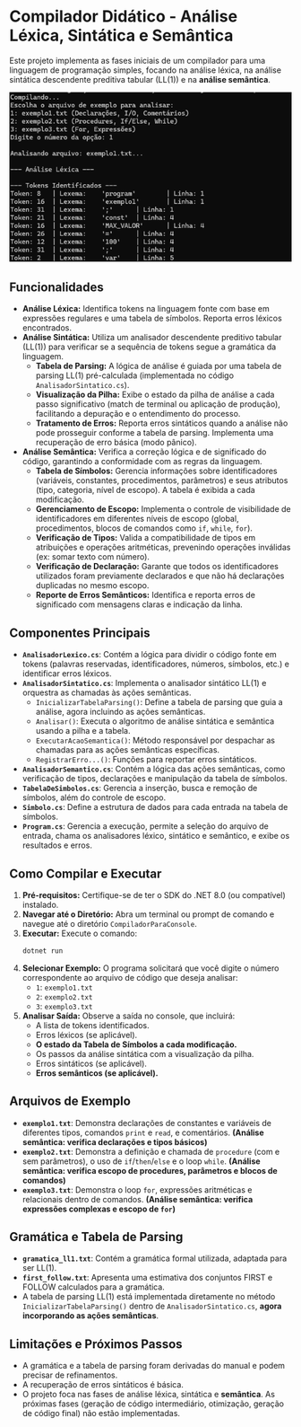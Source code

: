 # Compilador Didático - Análise Léxica, Sintática e Semântica

Este projeto implementa as fases iniciais de um compilador para uma linguagem de programação simples, focando na análise léxica, na análise sintática descendente preditiva tabular (LL(1)) e na **análise semântica**.

![Tela Inicial](https://raw.githubusercontent.com/guijosegon/project-assets/master/Compilador/inicio.png )

## Funcionalidades

*   **Análise Léxica:** Identifica tokens na linguagem fonte com base em expressões regulares e uma tabela de símbolos. Reporta erros léxicos encontrados.
*   **Análise Sintática:** Utiliza um analisador descendente preditivo tabular (LL(1)) para verificar se a sequência de tokens segue a gramática da linguagem.
    *   **Tabela de Parsing:** A lógica de análise é guiada por uma tabela de parsing LL(1) pré-calculada (implementada no código `AnalisadorSintatico.cs`).
    *   **Visualização da Pilha:** Exibe o estado da pilha de análise a cada passo significativo (match de terminal ou aplicação de produção), facilitando a depuração e o entendimento do processo.
    *   **Tratamento de Erros:** Reporta erros sintáticos quando a análise não pode prosseguir conforme a tabela de parsing. Implementa uma recuperação de erro básica (modo pânico).
*   **Análise Semântica:** Verifica a correção lógica e de significado do código, garantindo a conformidade com as regras da linguagem.
    *   **Tabela de Símbolos:** Gerencia informações sobre identificadores (variáveis, constantes, procedimentos, parâmetros) e seus atributos (tipo, categoria, nível de escopo). A tabela é exibida a cada modificação.
    *   **Gerenciamento de Escopo:** Implementa o controle de visibilidade de identificadores em diferentes níveis de escopo (global, procedimentos, blocos de comandos como `if`, `while`, `for`).
    *   **Verificação de Tipos:** Valida a compatibilidade de tipos em atribuições e operações aritméticas, prevenindo operações inválidas (ex: somar texto com número).
    *   **Verificação de Declaração:** Garante que todos os identificadores utilizados foram previamente declarados e que não há declarações duplicadas no mesmo escopo.
    *   **Reporte de Erros Semânticos:** Identifica e reporta erros de significado com mensagens claras e indicação da linha.

## Componentes Principais

*   **`AnalisadorLexico.cs`**: Contém a lógica para dividir o código fonte em tokens (palavras reservadas, identificadores, números, símbolos, etc.) e identificar erros léxicos.
*   **`AnalisadorSintatico.cs`**: Implementa o analisador sintático LL(1) e orquestra as chamadas às ações semânticas.
    *   `InicializarTabelaParsing()`: Define a tabela de parsing que guia a análise, agora incluindo as ações semânticas.
    *   `Analisar()`: Executa o algoritmo de análise sintática e semântica usando a pilha e a tabela.
    *   `ExecutarAcaoSemantica()`: Método responsável por despachar as chamadas para as ações semânticas específicas.
    *   `RegistrarErro...()`: Funções para reportar erros sintáticos.
*   **`AnalisadorSemantico.cs`**: Contém a lógica das ações semânticas, como verificação de tipos, declarações e manipulação da tabela de símbolos.
*   **`TabelaDeSimbolos.cs`**: Gerencia a inserção, busca e remoção de símbolos, além do controle de escopo.
*   **`Simbolo.cs`**: Define a estrutura de dados para cada entrada na tabela de símbolos.
*   **`Program.cs`**: Gerencia a execução, permite a seleção do arquivo de entrada, chama os analisadores léxico, sintático e semântico, e exibe os resultados e erros.

## Como Compilar e Executar

1.  **Pré-requisitos:** Certifique-se de ter o SDK do .NET 8.0 (ou compatível) instalado.
2.  **Navegar até o Diretório:** Abra um terminal ou prompt de comando e navegue até o diretório `CompiladorParaConsole`.
3.  **Executar:** Execute o comando:
    ```bash
    dotnet run
    ```
4.  **Selecionar Exemplo:** O programa solicitará que você digite o número correspondente ao arquivo de código que deseja analisar:
    *   `1`: `exemplo1.txt`
    *   `2`: `exemplo2.txt`
    *   `3`: `exemplo3.txt`
5.  **Analisar Saída:** Observe a saída no console, que incluirá:
    *   A lista de tokens identificados.
    *   Erros léxicos (se aplicável).
    *   **O estado da Tabela de Símbolos a cada modificação.**
    *   Os passos da análise sintática com a visualização da pilha.
    *   Erros sintáticos (se aplicável).
    *   **Erros semânticos (se aplicável).**

## Arquivos de Exemplo

*   **`exemplo1.txt`**: Demonstra declarações de constantes e variáveis de diferentes tipos, comandos `print` e `read`, e comentários. **(Análise semântica: verifica declarações e tipos básicos)**
*   **`exemplo2.txt`**: Demonstra a definição e chamada de `procedure` (com e sem parâmetros), o uso de `if`/`then`/`else` e o loop `while`. **(Análise semântica: verifica escopo de procedures, parâmetros e blocos de comandos)**
*   **`exemplo3.txt`**: Demonstra o loop `for`, expressões aritméticas e relacionais dentro de comandos. **(Análise semântica: verifica expressões complexas e escopo de `for`)**

## Gramática e Tabela de Parsing

*   **`gramatica_ll1.txt`**: Contém a gramática formal utilizada, adaptada para ser LL(1).
*   **`first_follow.txt`**: Apresenta uma estimativa dos conjuntos FIRST e FOLLOW calculados para a gramática.
*   A tabela de parsing LL(1) está implementada diretamente no método `InicializarTabelaParsing()` dentro de `AnalisadorSintatico.cs`, **agora incorporando as ações semânticas**.

## Limitações e Próximos Passos

*   A gramática e a tabela de parsing foram derivadas do manual e podem precisar de refinamentos.
*   A recuperação de erros sintáticos é básica.
*   O projeto foca nas fases de análise léxica, sintática e **semântica**. As próximas fases (geração de código intermediário, otimização, geração de código final) não estão implementadas.